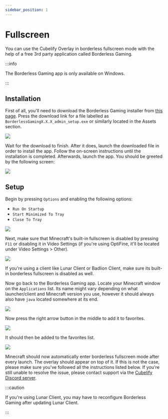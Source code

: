```yaml
---
sidebar_position: 1
---
```


# Fullscreen

You can use the Cubelify Overlay in borderless fullscreen mode with the help of a free 3rd party application called
Borderless Gaming.

:::info

The Borderless Gaming app is only available on Windows.

:::

## Installation

First of all, you'll need to download the Borderless Gaming installer from
[this page](https://github.com/Codeusa/Borderless-Gaming/releases/latest). Press the download link for a file
labelled as `BorderlessGamingX.X.X_admin_setup.exe` or similarly located in the Assets section.

![](/img/docs/overlay/miscellaneous/fullscreen/download.png)

Wait for the download to finish. After it does, launch the downloaded file in order to install the app. Follow the
on-screen instructions until the installation is completed. Afterwards, launch the app. You should be greeted by the
following screen:

![](/img/docs/overlay/miscellaneous/fullscreen/launched.png)

## Setup

Begin by pressing `Options` and enabling the following options:

- `Run On Startup`
- `Start Minimized To Tray`
- `Close To Tray`

![](/img/docs/overlay/miscellaneous/fullscreen/options.png)

Next, make sure that Minecraft's built-in fullscreen is disabled by pressing `F11` or disabling it in Video Settings
(if you're using OptiFine, it'll be located under Video Settings > Other).

![](/img/docs/overlay/miscellaneous/fullscreen/disable-minecraft-fullscreen.png)

If you're using a client like Lunar Client or Badlion Client, make sure its built-in borderless fullscreen is
disabled as well.

Now go back to the Borderless Gaming app. Locate your Minecraft window on the `Applications` list. Its name might
vary depending on what launcher/client and Minecraft version you use, however it should always also have `java`
located somewhere at its end.

![](/img/docs/overlay/miscellaneous/fullscreen/locate-minecraft.png)

Now press the right arrow button in the middle to add it to favorites.

![](/img/docs/overlay/miscellaneous/fullscreen/add-to-favorites.png)

It should then be added to the favorites list.

![](/img/docs/overlay/miscellaneous/fullscreen/added-to-favorites.png)

Minecraft should now automatically enter borderless fullscreen mode after every launch. The overlay should appear on
top of it. If this is not the case, please make sure you've followed all the instructions listed below. If you're
still unable to resolve the issue, please contact support via the
[Cubelify Discord server](https://discord.gg/cubelify).

:::caution

If you're using Lunar Client, you may have to reconfigure Borderless Gaming after updating Lunar Client.

:::
